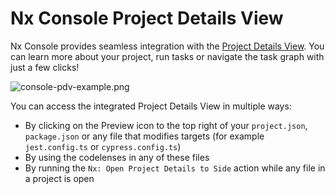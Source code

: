 # Nx Console Project Details View

Nx Console provides seamless integration with the [Project Details View](features/explore-graph#explore-projects-in-your-workspace).
You can learn more about your project, run tasks or navigate the task graph with just a few clicks!

![console-pdv-example.png](/shared/images/nx-console/console-pdv-example.png)

You can access the integrated Project Details View in multiple ways:

- By clicking on the Preview icon to the top right of your `project.json`, `package.json` or any file that modifies targets (for example `jest.config.ts` or `cypress.config.ts`)
- By using the codelenses in any of these files
- By running the `Nx: Open Project Details to Side` action while any file in a project is open
